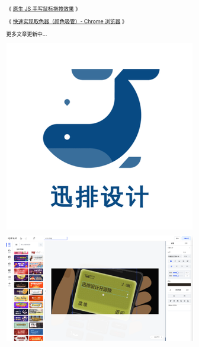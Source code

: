 《 [原生 JS 手写鼠标拖拽效果](https://juejin.cn/post/7145447742515445791) 》

《 [快速实现取色器（颜色吸管）- Chrome 浏览器](https://juejin.cn/post/7140172562314559502) 》

更多文章更新中...

![](../images/logo.png)

![](../images/2023-7-16-1689491367478.png)